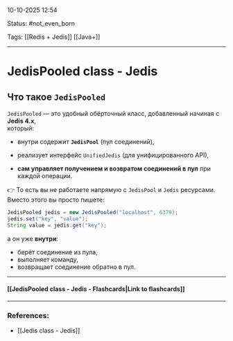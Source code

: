 
10-10-2025 12:54

Status: #not_even_born 

Tags: [[Redis + Jedis]] [[Java+]]

---
# JedisPooled class - Jedis


## Что такое `JedisPooled`

`JedisPooled` — это удобный обёрточный класс, добавленный начиная с **Jedis 4.x**,  
который:

- внутри содержит **`JedisPool`** (пул соединений),
    
- реализует интерфейс `UnifiedJedis` (для унифицированного API),
    
- **сам управляет получением и возвратом соединений в пул** при каждой операции.
    

👉 То есть вы не работаете напрямую с `JedisPool` и `Jedis` ресурсами.  
Вместо этого вы просто пишете:

```java
JedisPooled jedis = new JedisPooled("localhost", 6379);
jedis.set("key", "value");
String value = jedis.get("key");
```

а он уже **внутри**:

- берёт соединение из пула,
- выполняет команду,    
- возвращает соединение обратно в пул.

----
#### [[JedisPooled class - Jedis - Flashcards|Link to flashcards]]



---
### References:

- [[Jedis class - Jedis]]